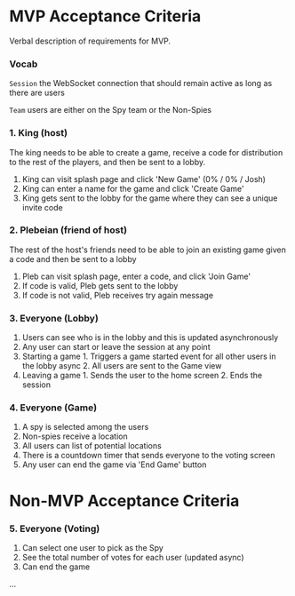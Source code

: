 

# MVP Acceptance Criteria

Verbal description of requirements for MVP.

### Vocab

`Session` the WebSocket connection that should remain active as long as there are users

`Team` users are either on the Spy team or the Non-Spies

### 1. King (host)

The king needs to be able to create a game, receive a code for distribution to the rest of the players, and then be sent to a lobby.

1. King can visit splash page and click 'New Game' (0% / 0% / Josh)
2. King can enter a name for the game and click 'Create Game'
3. King gets sent to the lobby for the game where they can see a unique invite code

### 2. Plebeian (friend of host)

The rest of the host's friends need to be able to join an existing game given a code and then be sent to a lobby

1. Pleb can visit splash page, enter a code, and click 'Join Game'
2. If code is valid, Pleb gets sent to the lobby
3. If code is not valid, Pleb receives try again message

### 3. Everyone (Lobby)

1. Users can see who is in the lobby and this is updated asynchronously
2. Any user can start or leave the session at any point
  1. Starting a game
    1. Triggers a game started event for all other users in the lobby async
    2. All users are sent to the Game view
  2. Leaving a game
    1. Sends the user to the home screen
    2. Ends the session

### 4. Everyone (Game)

1. A spy is selected among the users
2. Non-spies receive a location
3. All users can list of potential locations
4. There is a countdown timer that sends everyone to the voting screen
5. Any user can end the game via 'End Game' button

# Non-MVP Acceptance Criteria

### 5. Everyone (Voting)

1. Can select one user to pick as the Spy
2. See the total number of votes for each user (updated async)
3. Can end the game

...

